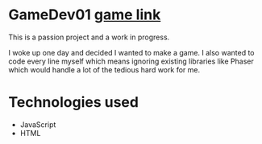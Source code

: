 # GameDev01 [game link](https://vanillacoder.github.io/GameDev01/)

<p>This is a passion project and a work in progress.</p> 
<p>I woke up one day and decided I wanted to make a game. I also wanted to code every line myself which means ignoring existing libraries like Phaser which would handle a lot of the tedious hard work for me.</p>

# Technologies used
+ JavaScript
+ HTML
